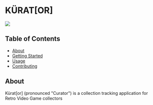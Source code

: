 # KÜRAT[OR]

![](https://kurator-public-assets.nyc3.digitaloceanspaces.com/Logo-Black.png)

## Table of Contents

- [About](#about)
- [Getting Started](#getting_started)
- [Usage](#usage)
- [Contributing](../CONTRIBUTING.md)

## About <a name = "about"></a>

Kürat[or] (pronounced "Curator") is a collection tracking application for Retro Video Game collectors 
